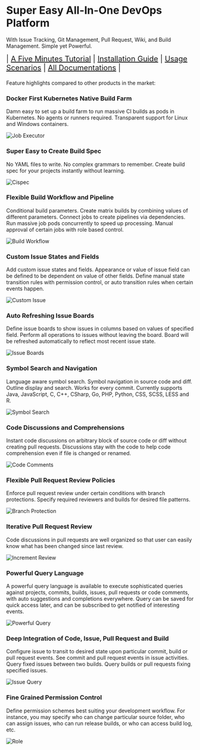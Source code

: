 # Super Easy All-In-One DevOps Platform 

With Issue Tracking, Git Management, Pull Request, Wiki, and Build Management. Simple yet Powerful.

<div style="font-size: 20px;">
| <a href="https://code.onedev.io/projects/onedev-manual/blob/master/pages/5min-tutorial.md">A Five Minutes Tutorial</a> 
| <a href="https://code.onedev.io/projects/onedev-manual/blob/master/pages/installation-guide.md">Installation Guide</a> 
| <a href="https://code.onedev.io/projects/onedev-manual/blob/master/pages/usage-scenarios.md">Usage Scenarios</a>
| <a href="https://code.onedev.io/projects/onedev-manual/blob">All Documentations</a> |
</div>
<p style="margin-bottom: 20px;">

Feature highlights compared to other products in the market:

### Docker First Kubernetes Native Build Farm

Damn easy to set up a build farm to run massive CI builds as pods in Kubernetes. No agents or runners required. Transparent support for Linux and Windows containers. 

![Job Executor](introduction/job-executor.png)

### Super Easy to Create Build Spec

No YAML files to write. No complex grammars to remember. Create build spec for your projects instantly without learning.

![Cispec](introduction/cispec.gif)

### Flexible Build Workflow and Pipeline

Conditional build parameters. Create matrix builds by combining values of different parameters. Connect jobs to create pipelines via dependencies. Run massive job pods concurrently to speed up processing. Manual approval of certain jobs with role based control.

![Build Workflow](introduction/build-workflow.gif)

### Custom Issue States and Fields

Add custom issue states and fields. Appearance or value of issue field can be defined to be dependent on value of other fields. Define manual state transition rules with permission control, or auto transition rules when certain events happen. 

![Custom Issue](introduction/custom-issue.gif)

### Auto Refreshing Issue Boards

Define issue boards to show issues in columns based on values of specified field. Perform all operations to issues without leaving the board. Board will be refreshed automatically to reflect most recent issue state.

![Issue Boards](introduction/issue-boards.gif)

### Symbol Search and Navigation

Language aware symbol search. Symbol navigation in source code and diff. Outline display and search. Works for every commit. Currently supports Java, JavaScript, C, C++, CSharp, Go, PHP, Python, CSS, SCSS, LESS and R. 

![Symbol Search](introduction/symbol-search.gif)

### Code Discussions and Comprehensions

Instant code discussions on arbitrary block of source code or diff without creating pull requests. Discussions stay with the code to help code comprehension even if file is changed or renamed. 

![Code Comments](introduction/code-comments.gif)

### Flexible Pull Request Review Policies

Enforce pull request review under certain conditions with branch protections. Specify required reviewers and builds for desired file patterns. 

![Branch Protection](introduction/branch-protection.gif)

### Iterative Pull Request Review

Code discussions in pull requests are well organized so that user can easily know what has been changed since last review.

![Increment Review](introduction/increment-review.gif)

### Powerful Query Language

A powerful query language is available to execute sophisticated queries against projects, commits, builds, issues, pull requests or code comments, with auto suggestions and completions everywhere. Query can be saved for quick access later, and can be subscribed to get notified of interesting events.

![Powerful Query](introduction/powerful-query.gif)

### Deep Integration of Code, Issue, Pull Request and Build

Configure issue to transit to desired state upon particular commit, build or pull request events. See commit and pull request events in issue activities. Query fixed issues between two builds. Query builds or pull requests fixing specified issues.

![Issue Query](introduction/issue-query.gif)

### Fine Grained Permission Control

Define permission schemes best suiting your development workflow. For instance, you may specify who can change particular source folder, who can assign issues, who can run release builds, or who can access build log, etc.

![Role](introduction/role.png)